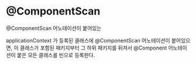 # @ComponentScan



@ComponentScan 어노테이션이 붙어있는&#x20;

applicationContext 가 등록된 클래스에 @ComponentScan 어노테이션이 붙어있으면, 이 클래스가 포함된 패키지부터 그 하위 패키지를 뒤져서 @Component 어노테이션이 붙은 모든 클래스를 빈으로 등록한다.&#x20;
